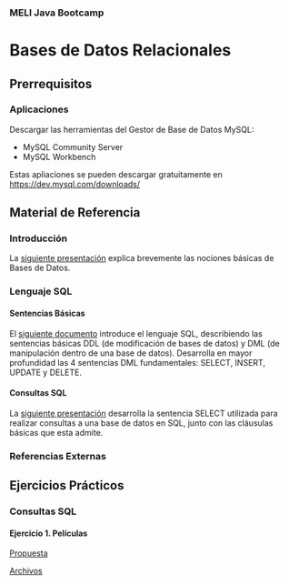 ### MELI Java Bootcamp

# Bases de Datos Relacionales

## Prerrequisitos

### Aplicaciones
Descargar las herramientas del Gestor de Base de Datos MySQL:
- MySQL Community Server
- MySQL Workbench

Estas apliaciones se pueden descargar gratuitamente en https://dev.mysql.com/downloads/

## Material de Referencia

### Introducción
La [siguiente presentación](Material/Bases_de_Datos_Relacionales-1.Introduccion.pdf) explica brevemente las nociones básicas de Bases de Datos.

### Lenguaje SQL

#### Sentencias Básicas
El [siguiente documento](Material/Bases_de_Datos_Relacionales-2.Sentencias_SQL_Intro.pdf) introduce el lenguaje SQL, describiendo las sentencias básicas DDL (de modificación de bases de datos) y DML (de manipulación dentro de una base de datos). Desarrolla en mayor profundidad las 4 sentencias DML fundamentales: SELECT, INSERT, UPDATE y DELETE.

#### Consultas SQL
La [siguiente presentación](Material/Bases_de_Datos_Relacionales-3.Consultas_SQL.pdf) desarrolla la sentencia SELECT utilizada para realizar consultas a una base de datos en SQL, junto con las cláusulas básicas que esta admite.

### Referencias Externas

## Ejercicios Prácticos

### Consultas SQL

#### Ejercicio 1. Películas

[Propuesta](Ejercicios/Bases_de_Datos_Relacionales-Practica1.Consultas_SQL.pdf)

[Archivos](Archivos/15.%20movies-db.sql)
